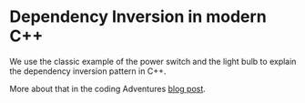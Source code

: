 # Dependency Inversion in modern C++

We use the classic example of the power switch and the light bulb to explain the dependency inversion pattern in C++.

More about that in the coding Adventures [blog post](http://codingadventures.org/2021/10/16/dependency-inversion-in-c/).
